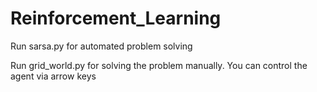 # Reinforcement_Learning

Run sarsa.py for automated problem solving

Run grid_world.py for solving the problem manually. You can control the agent via arrow keys
